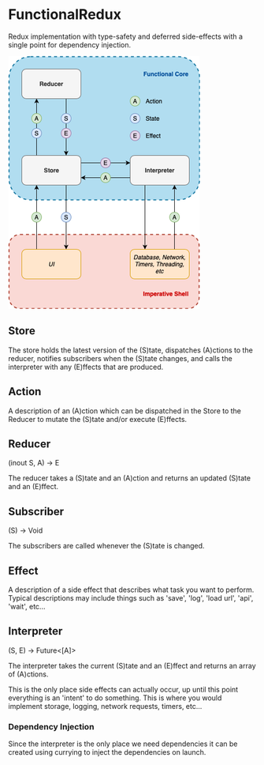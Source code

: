 # FunctionalRedux

Redux implementation with type-safety and deferred side-effects with a single point for dependency injection.

![Image of Redux](https://github.com/ChrisAU/FunctionalRedux/blob/master/Redux-2.png)

## Store

The store holds the latest version of the (S)tate, dispatches (A)ctions to the reducer, notifies subscribers when the (S)tate changes, and calls the interpreter with any (E)ffects that are produced.

## Action

A description of an (A)ction which can be dispatched in the Store to the Reducer to mutate the (S)tate and/or execute (E)ffects.

## Reducer
(inout S, A) -> E

The reducer takes a (S)tate and an (A)ction and returns an updated (S)tate and an (E)ffect.

## Subscriber
(S) -> Void

The subscribers are called whenever the (S)tate is changed.

## Effect

A description of a side effect that describes what task you want to perform. Typical descriptions may include things such as 'save', 'log', 'load url', 'api', 'wait', etc...

## Interpreter
(S, E) -> Future<[A]>

The interpreter takes the current (S)tate and an (E)ffect and returns an array of (A)ctions.

This is the only place side effects can actually occur, up until this point everything is an 'intent' to do something. This is where you would implement storage, logging, network requests, timers, etc...

### Dependency Injection

Since the interpreter is the only place we need dependencies it can be created using currying to inject the dependencies on launch.
